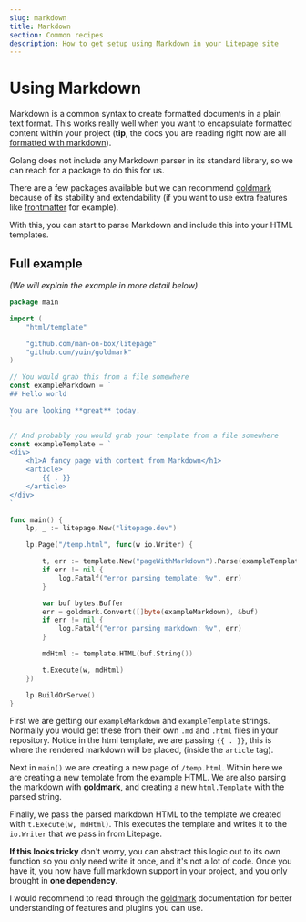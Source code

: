 ```yaml
---
slug: markdown
title: Markdown
section: Common recipes
description: How to get setup using Markdown in your Litepage site
---
```


# Using Markdown

Markdown is a common syntax to create formatted documents in a plain text format. This works really well when you want to encapsulate formatted content within your project (**tip**, the docs you are reading right now are all [formatted with markdown](https://github.com/man-on-box/litepage-site/tree/main/content/docs)).

Golang does not include any Markdown parser in its standard library, so we can reach for a package to do this for us.

There are a few packages available but we can recommend [goldmark](https://github.com/yuin/goldmark) because of its stability and extendability (if you want to use extra features like [frontmatter](https://github.com/abhinav/goldmark-frontmatter) for example).

With this, you can start to parse Markdown and include this into your HTML templates.

## Full example

_(We will explain the example in more detail below)_

```go
package main

import (
	"html/template"

	"github.com/man-on-box/litepage"
	"github.com/yuin/goldmark"
)

// You would grab this from a file somewhere
const exampleMarkdown = `
## Hello world

You are looking **great** today.
`

// And probably you would grab your template from a file somewhere
const exampleTemplate = `
<div>
	<h1>A fancy page with content from Markdown</h1>
	<article>
		{{ . }}
	</article>
</div>
`

func main() {
  	lp, _ := litepage.New("litepage.dev")

	lp.Page("/temp.html", func(w io.Writer) {

		t, err := template.New("pageWithMarkdown").Parse(exampleTemplate)
		if err != nil {
			log.Fatalf("error parsing template: %v", err)
		}

		var buf bytes.Buffer
		err = goldmark.Convert([]byte(exampleMarkdown), &buf)
		if err != nil {
			log.Fatalf("error parsing markdown: %v", err)
		}

		mdHtml := template.HTML(buf.String())

		t.Execute(w, mdHtml)
	})

	lp.BuildOrServe()
}
```

First we are getting our `exampleMarkdown` and `exampleTemplate` strings. Normally you would get these from their own `.md` and `.html` files in your repository. Notice in the html template, we are passing `{{ . }}`, this is where the rendered markdown will be placed, (inside the `article` tag).

Next in `main()` we are creating a new page of `/temp.html`. Within here we are creating a new template from the example HTML. We are also parsing the markdown with **goldmark**, and creating a new `html.Template` with the parsed string.

Finally, we pass the parsed markdown HTML to the template we created with `t.Execute(w, mdHtml)`. This executes the template and writes it to the `io.Writer` that we pass in from Litepage.

**If this looks tricky** don't worry, you can abstract this logic out to its own function so you only need write it once, and it's not a lot of code. Once you have it, you now have full markdown support in your project, and you only brought in **one dependency**.

I would recommend to read through the [goldmark](https://github.com/yuin/goldmark) documentation for better understanding of features and plugins you can use.
